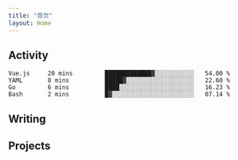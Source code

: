 ```yaml
---
title: "首页"
layout: Home
---
```


## Activity
<!--START_SECTION:waka-->
```text
Vue.js     20 mins         █████████████▓░░░░░░░░░░░   54.00 % 
YAML       8 mins          █████▓░░░░░░░░░░░░░░░░░░░   22.60 % 
Go         6 mins          ████░░░░░░░░░░░░░░░░░░░░░   16.23 % 
Bash       2 mins          █▓░░░░░░░░░░░░░░░░░░░░░░░   07.14 % 
```
<!--END_SECTION:waka-->

## Writing
<PindedPosts />

## Projects
<Projects />
